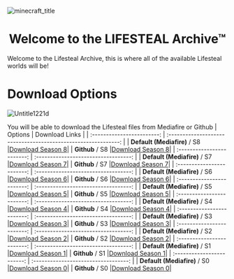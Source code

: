 ![minecraft_title](https://github.com/user-attachments/assets/37ccf41a-8e9a-44a2-8913-f187500a5fbc)
<h1 align="center">Welcome to the LIFESTEAL Archive™</h1>
Welcome to the Lifesteal Archive, this is where all of the available Lifesteal worlds will be!

# Download Options
![Untitle1221d](https://github.com/user-attachments/assets/d0147cb3-ae97-45e3-bd2a-0f14679f5e06)

You will be able to download the Lifesteal files from Mediafire or Github
|            Options            |                            Download Links                             |
| :------------------------: | :------------------------------------------------------------: |
| **Default (Mediafire)** / S8 |<a href="https://unavailablels.glitch.me/">Download Season 8</a>|
|         **Github** / S8          |<a href="https://unavailablels.glitch.me/">Download Season 8</a>|
| :------------------------: | :----------------------------------: |
| **Default (Mediafire)** / S7 |<a href="https://unavailablels.glitch.me/">Download Season 7</a>|
|         **Github** / S7          |<a href="https://unavailablels.glitch.me/">Download Season 7</a>|
| :------------------------: | :----------------------------------: |
| **Default (Mediafire)** / S6 |<a href="https://unavailablels.glitch.me/">Download Season 6</a>|
|         **Github** / S6          |<a href="https://unavailablels.glitch.me/">Download Season 6</a>|
| :------------------------: | :----------------------------------: |
| **Default (Mediafire)** / S5 |<a href="https://unavailablels.glitch.me/">Download Season 5</a>|
|         **Github** / S5          |<a href="https://unavailablels.glitch.me/">Download Season 5</a>|
| :------------------------: | :----------------------------------: |
| **Default (Mediafire)** / S4 |<a href="https://unavailablels.glitch.me/">Download Season 4</a>|
|         **Github** / S4          |<a href="https://unavailablels.glitch.me/">Download Season 4</a>|
| :------------------------: | :----------------------------------: |
| **Default (Mediafire)** / S3 |<a href="https://unavailablels.glitch.me/">Download Season 3</a>|
|         **Github** / S3          |<a href="https://unavailablels.glitch.me/">Download Season 3</a>|
| :------------------------: | :----------------------------------: |
| **Default (Mediafire)** / S2 |<a href="https://unavailablels.glitch.me/">Download Season 2</a>|
|         **Github** / S2          |<a href="https://unavailablels.glitch.me/">Download Season 2</a>|
| :------------------------: | :----------------------------------: |
| **Default (Mediafire)** / S1 |<a href="https://unavailablels.glitch.me/">Download Season 1</a>|
|         **Github** / S1          |<a href="https://unavailablels.glitch.me/">Download Season 1</a>|
| :------------------------: | :----------------------------------: |
| **Default (Mediafire)** / S0 |<a href="https://unavailablels.glitch.me/">Download Season 0</a>|
|         **Github** / S0          |<a href="https://unavailablels.glitch.me/">Download Season 0</a>|

